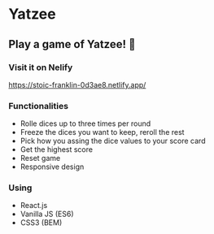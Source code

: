 # Yatzee

## Play a game of Yatzee! :game_die:

### Visit it on Nelify
https://stoic-franklin-0d3ae8.netlify.app/

### Functionalities
* Rolle dices up to three times per round
* Freeze the dices you want to keep, reroll the rest
* Pick how you assing the dice values to your score card
* Get the highest score
* Reset game
* Responsive design

### Using
* React.js
* Vanilla JS (ES6)
* CSS3 (BEM)